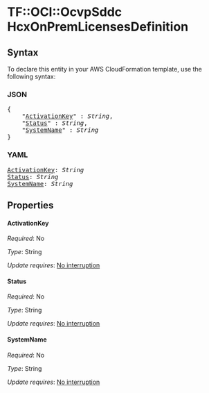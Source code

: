 # TF::OCI::OcvpSddc HcxOnPremLicensesDefinition

## Syntax

To declare this entity in your AWS CloudFormation template, use the following syntax:

### JSON

<pre>
{
    "<a href="#activationkey" title="ActivationKey">ActivationKey</a>" : <i>String</i>,
    "<a href="#status" title="Status">Status</a>" : <i>String</i>,
    "<a href="#systemname" title="SystemName">SystemName</a>" : <i>String</i>
}
</pre>

### YAML

<pre>
<a href="#activationkey" title="ActivationKey">ActivationKey</a>: <i>String</i>
<a href="#status" title="Status">Status</a>: <i>String</i>
<a href="#systemname" title="SystemName">SystemName</a>: <i>String</i>
</pre>

## Properties

#### ActivationKey

_Required_: No

_Type_: String

_Update requires_: [No interruption](https://docs.aws.amazon.com/AWSCloudFormation/latest/UserGuide/using-cfn-updating-stacks-update-behaviors.html#update-no-interrupt)

#### Status

_Required_: No

_Type_: String

_Update requires_: [No interruption](https://docs.aws.amazon.com/AWSCloudFormation/latest/UserGuide/using-cfn-updating-stacks-update-behaviors.html#update-no-interrupt)

#### SystemName

_Required_: No

_Type_: String

_Update requires_: [No interruption](https://docs.aws.amazon.com/AWSCloudFormation/latest/UserGuide/using-cfn-updating-stacks-update-behaviors.html#update-no-interrupt)

